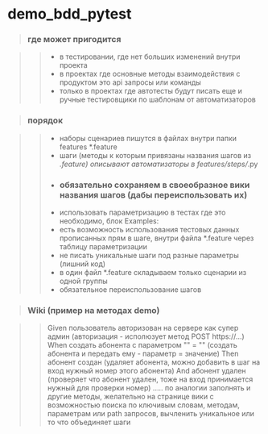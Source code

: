 # demo_bdd_pytest



> ### где может пригодится


  >> - в тестировании, где нет больших изменений внутри проекта
  >> - в проектах где основные методы взаимодействия с продуктом это api запросы или команды
  >> - только в проектах где автотесты будут писать еще и ручные тестировщики по шаблонам от автоматизаторов


> ### порядок


  >> - наборы сценариев пишутся в файлах внутри папки features *.feature
  >> - шаги (методы к которым привязаны названия шагов из *.feature) описывают автоматизаторы в features/steps/*.py
  >> - ### обязательно сохраняем в своеобразное вики названия шагов (дабы переиспользовать их)
  >> - использовать параметризацию в тестах где это необходимо, блок Examples:
  >> - есть возможность использования тестовых данных прописанных прям в шаге, внутри файла *.feature через 
       таблицу параметризации
  >> - не писать уникальные шаги под разные параметры (лишний код)
  >> - в один файл *.feature складываем только сценарии из одной группы
  >> - обязательное переиспользование шагов


> ### Wiki (пример на методах demo)


  >> Given пользователь авторизован на сервере как супер админ (авторизация - исполюзует метод POST https://...)
     When создать абонента с параметром "<param>" = "<value>" (создать абонента и передать ему -  параметр = значение)
     Then абонент создан (удаляет абонента, можно добавить в шаг на вход нужный номер этого абонента)
		 And абонент удален (проверяет что абонент удален, тоже на вход принимается нужный для проверки номер)
    .....
  >> по аналогии заполнять и другие методы, желательно на странице вики с возможностью поиска по ключивым словам,
     методам, параметрам или path запросов, вычленить уникальное или то что объединяет шаги

